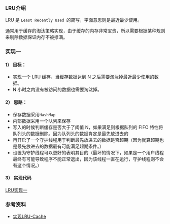 ### LRU介绍

LRU 是 `Least Recently Used `的简写，字面意思则是最近最少使用。

通常用于缓存的淘汰策略实现，由于缓存的内存非常宝贵，所以需要根据某种规则来剔除数据保证内存不被撑满。

### 实现一

#### 1） 目标：
- 实现一个 LRU 缓存，当缓存数据达到 N 之后需要淘汰掉最近最少使用的数据。
- N 小时之内没有被访问的数据也需要淘汰掉。

#### 2） 思路：
- 保存数据采用`HashMap`
- 内部数据采用一个队列来保存
- 写入的时候判断缓存是否大于了阈值 N，如果满足则根据队列的 FIFO 特性将队列头的数据删除。因为队列头的数据肯定是最先放进去的
- 再开启了一个守护线程用于判断最先放进去的数据是否超期（因为就算超期也是最先放进去的数据最有可能满足超期条件。）
- 设置为守护线程可以更好的表明其目的（最坏的情况下，如果是一个用户线程最终有可能导致程序不能正常退出，因为该线程一直在运行，守护线程则不会有这个情况。）

#### 3） 实现代码

[LRU实现一](https://github.com/haobinaa/DataStructure-DesignPattern/blob/master/src/main/java/com/haobin/datastructure/algorithm/lru/LRUAbstractMap.java)

### 参考资料
- [实现LRU-Cache](https://crossoverjie.top/2018/04/07/algorithm/LRU-cache/)